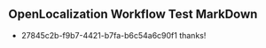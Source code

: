 ## OpenLocalization Workflow Test MarkDown
* 27845c2b-f9b7-4421-b7fa-b6c54a6c90f1 thanks!

<!--HONumber=Aug16_HO1-->


